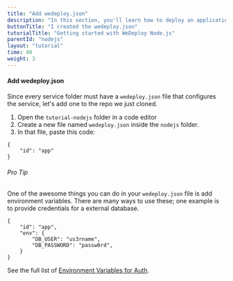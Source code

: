 ```yaml
---
title: "Add wedeploy.json"
description: "In this section, you'll learn how to deploy an application using WeDeploy Node.js."
buttonTitle: "I created the wedeploy.json"
tutorialTitle: "Getting started with WeDeploy Node.js"
parentId: "nodejs"
layout: "tutorial"
time: 40
weight: 3
---
```


#### Add wedeploy.json

Since every service folder must have a `wedeploy.json` file that configures the service, let's add one to the repo we just cloned.

1. Open the `tutorial-nodejs` folder in a code editor
2. Create a new file named `wedeploy.json` inside the `nodejs` folder.
3. In that file, paste this code:

```application/json
{
	"id": "app"
}

```

<aside>

###### <span class="icon-16-star"></span> Pro Tip

One of the awesome things you can do in your `wedeploy.json` file is add environment variables. There are many ways to use these; one example is to provide credentials for a external database.

```application/json
{
	"id": "app",
	"env": {
		"DB_USER": "us3rname",
		"DB_PASSWORD": "passw0rd",
	}
}
```

See the full list of <a href="/docs/auth/environment-variables.html" target="_blank">Environment Variables for Auth</a>.

</aside>
